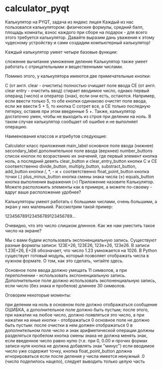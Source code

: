 # calculator_pyqt
Калькулятор на PYQT, задача из яндекс лицея
Каждый из нас пользовался калькулятором: физические формулы, средний балл, площадь комнаты, взнос каждого при сборе на подарок - для всего этого требуется калькулятор. Давайте выразим дань уважения к этому чудесному устройству и сами создадим компьютерный калькулятор!

Каждый калькулятор умеет четыре базовые функции:

сложение
вычитание
умножение
деление
Калькулятор также умеет работать с отрицательными и вещественными числами.

Помимо этого, у калькулятора имеются две примечательные кнопки:

С (от англ. clear - очистить) полностью очищает поле ввода
CE (от англ. clear entry - очистить ввод) стирает вводимое число, однако первый операнд (число) и оператор (знак), еcли они есть, остаются. Например, если ввести только 5, то обе кнопки одинаково очистят поле ввода, если же ввести 5 + 5, то кнопка C сотрет все, а CE только последную пятерку, оставив при этом введенные 5 +.
Также, калькулятор достаточно умен, чтобы не выходить из строя при делении на ноль. В таком случае калькулятор сообщает об ошибке и не выполняет операцию.

Наименования классов и атрибутов следующие:

Calculator класс приложения
main_label основное поле ввода (нижнее)
secondary_label дополнительное поле ввода (верхнее)
number_buttons список кнопок по возрастанию их значений, где первый элемент кнопка ноль, а последний девять
clear_button и clear_entry_button кнопки C и CE соответственно
divide_button, multiply_button, substract_button, add_button кнопки /, *, - и + соответственно
float_point_button кнопка точки (.)
plus_minus_button кнопка смены знака числа (±)
equals_button кнопка выполнения выражения (=)
Приложение назовите Калькулятор. Можете расположить элементы как в примере, а можете по-своему - вдруг ваше расположение удобнее?

Калькуляторы умеют работать с большими числами, очень большими, а экран у них маленький. Рассмотрим такой пример:

123456789123456789123456789...

Очевидно, что это число слишком длинное. Как же нам уместить такое число на экране?

Мы с вами будем использовать экспоненциальную запись. Существуют разные форматы записи: 123E+26, 123E26, 123e+26, 123e26. В записи 1.23E+26, E+26 обозначает, что число 1.23 умножается на 1026. В Python существует готовый модуль, который позволяет отображать числа в нужном формате. О том, как это сделать, читайте здесь.

Основное поле ввода должно умещать 11 символов, а при переполнении - использовать экспоненциальную запись. Дополнительное поле должно использовать экспоненциальную запись, если число (без знака и пробелов) длиннее 30 символов.

Оговорим некоторые моменты:

при делении на ноль в основном поле должно отображаться сообщение ОШИБКА, а дополнительное поле должно быть пустым; после этого, при нажатии на любое число, должно появляться это число, а при нажатии на иные кнопки - отображаться 0
основное поле не должно быть пустым: после очистки в нем должен отображаться 0
в дополнительном поле число и знак арифметической операции должны разделяться пробелом
кнопка смены знака не должна менять знак, если введенное число равно нулю (т.е. при 0, 0.00 и прочих формах записи нуля кнопка не должна добавлять знак "минус")
если вводимое число уже содержит точку, кнопка float_point_button должна игнорироваться
если после деления у числа имеется ненужный .0 (число поделилось нацело), следует выводить только целую часть
